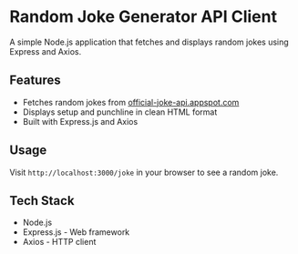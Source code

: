 # Random Joke Generator API Client

A simple Node.js application that fetches and displays random jokes using Express and Axios.

## Features

- Fetches random jokes from [official-joke-api.appspot.com](http://official-joke-api.appspot.com)
- Displays setup and punchline in clean HTML format
- Built with Express.js and Axios

## Usage

Visit `http://localhost:3000/joke` in your browser to see a random joke.

## Tech Stack

- Node.js
- Express.js - Web framework
- Axios - HTTP client

